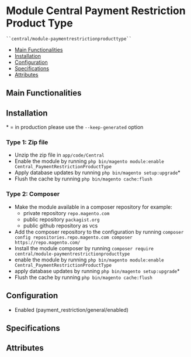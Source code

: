 # Module Central Payment Restriction Product Type

    ``central/module-paymentrestrictionproducttype``

 - [Main Functionalities](#markdown-header-main-functionalities)
 - [Installation](#markdown-header-installation)
 - [Configuration](#markdown-header-configuration)
 - [Specifications](#markdown-header-specifications)
 - [Attributes](#markdown-header-attributes)


## Main Functionalities


## Installation
\* = in production please use the `--keep-generated` option

### Type 1: Zip file

 - Unzip the zip file in `app/code/Central`
 - Enable the module by running `php bin/magento module:enable Central_PaymentRestrictionProductType`
 - Apply database updates by running `php bin/magento setup:upgrade`\*
 - Flush the cache by running `php bin/magento cache:flush`

### Type 2: Composer

 - Make the module available in a composer repository for example:
    - private repository `repo.magento.com`
    - public repository `packagist.org`
    - public github repository as vcs
 - Add the composer repository to the configuration by running `composer config repositories.repo.magento.com composer https://repo.magento.com/`
 - Install the module composer by running `composer require central/module-paymentrestrictionproducttype`
 - enable the module by running `php bin/magento module:enable Central_PaymentRestrictionProductType`
 - apply database updates by running `php bin/magento setup:upgrade`\*
 - Flush the cache by running `php bin/magento cache:flush`


## Configuration

 - Enabled (payment_restriction/general/enabled)


## Specifications




## Attributes



